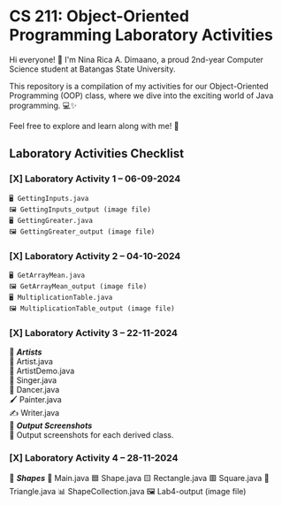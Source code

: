 # CS 211: Object-Oriented Programming Laboratory Activities
Hi everyone! 👋 I'm Nina Rica A. Dimaano, a proud 2nd-year Computer Science student at Batangas State University.

This repository is a compilation of my activities for our Object-Oriented Programming (OOP) class, where we dive into the exciting world of Java programming. 💻✨

Feel free to explore and learn along with me! 🚀

## Laboratory Activities Checklist    
### [X] Laboratory Activity 1 – 06-09-2024  
    🖥️ GettingInputs.java  
    🖼️ GettingInputs_output (image file)  
    🖥️ GettingGreater.java  
    🖼️ GettingGreater_output (image file)  
  
### [X] Laboratory Activity 2 – 04-10-2024  
    🖥️ GetArrayMean.java  
    🖼️ GetArrayMean_output (image file)  
    🖥️ MultiplicationTable.java  
    🖼️ MultiplicationTable_output (image file)  
  
### [X] Laboratory Activity 3 – 22-11-2024   
📁 ***Artists***  
        🎨 Artist.java  
        🚀 ArtistDemo.java   
        🎤 Singer.java  
        💃 Dancer.java  
        🖌️ Painter.java  
        ✍️ Writer.java  
📁 ***Output Screenshots***  
    📸 Output screenshots for each derived class.  
  
### [X] Laboratory Activity 4 – 28-11-2024
📁 ***Shapes***
        📐 Main.java
        🟦 Shape.java
        🟨 Rectangle.java
        🟥 Square.java
        🔺 Triangle.java
        📊 ShapeCollection.java
        🖼️ Lab4-output (image file)
